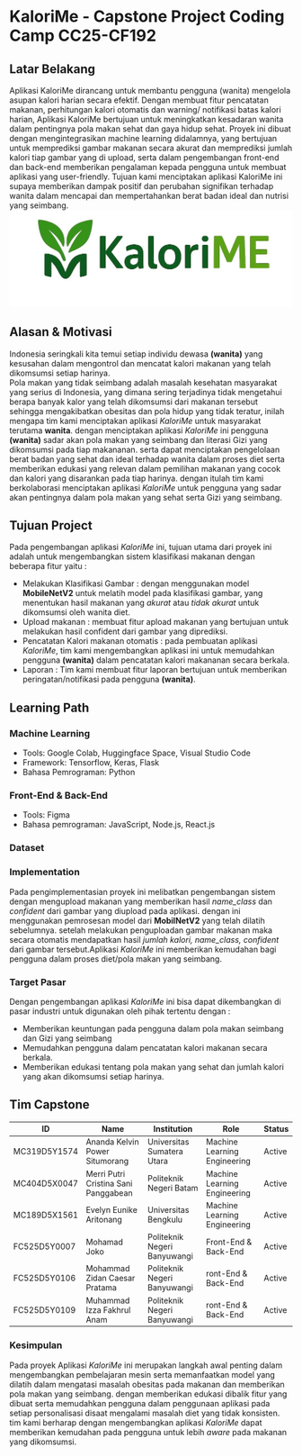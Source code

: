 # **KaloriMe - Capstone Project Coding Camp CC25-CF192**
## Latar Belakang 
Aplikasi KaloriMe dirancang untuk membantu pengguna (wanita) mengelola asupan kalori harian secara efektif. Dengan membuat fitur pencatatan makanan, perhitungan kalori otomatis dan warning/ notifikasi batas kalori harian, Aplikasi KaloriMe bertujuan untuk meningkatkan kesadaran wanita dalam pentingnya pola makan sehat dan gaya hidup sehat. Proyek ini dibuat dengan mengintegrasikan machine learning didalamnya, yang bertujuan untuk memprediksi gambar makanan secara akurat dan memprediksi jumlah kalori tiap gambar yang di upload, serta dalam pengembangan front-end dan back-end memberikan pengalaman kepada pengguna untuk membuat aplikasi yang user-friendly. Tujuan kami menciptakan aplikasi KaloriMe ini supaya memberikan dampak positif dan perubahan signifikan terhadap wanita dalam mencapai dan mempertahankan berat badan ideal dan nutrisi yang seimbang.<br>
![alt text](./logo/kalori.jpg)<br>  

## Alasan & Motivasi
Indonesia seringkali kita temui setiap individu dewasa **(wanita)** yang kesusahan dalam mengontrol dan mencatat kalori makanan yang telah dikomsumsi setiap harinya.<br>
Pola makan yang tidak seimbang adalah masalah kesehatan masyarakat yang serius di Indonesia, yang dimana sering terjadinya tidak mengetahui berapa banyak kalor yang telah dikomsumsi dari makanan tersebut sehingga mengakibatkan obesitas dan pola hidup yang tidak teratur, inilah mengapa tim kami menciptakan aplikasi *KaloriMe* untuk masyarakat terutama **wanita**. dengan menciptakan aplikasi *KaloriMe* ini pengguna **(wanita)** sadar akan pola makan yang seimbang dan literasi Gizi yang dikomsumsi pada tiap makananan. serta dapat menciptakan pengelolaan berat badan yang sehat dan ideal terhadap wanita dalam proses diet serta memberikan edukasi yang relevan dalam pemilihan makanan yang cocok dan kalori yang disarankan pada tiap harinya. dengan itulah tim kami berkolaborasi menciptakan aplikasi *KaloriMe* untuk pengguna yang sadar akan pentingnya dalam pola makan yang sehat serta Gizi yang seimbang.<br>

## Tujuan Project
Pada pengembangan aplikasi *KaloriMe* ini, tujuan utama dari proyek ini adalah untuk mengembangkan sistem klasifikasi makanan dengan beberapa fitur yaitu :
- Melakukan Klasifikasi Gambar : dengan menggunakan model **MobileNetV2** untuk melatih model pada klasifikasi gambar, yang menentukan hasil makanan yang *akurat* atau *tidak akurat* untuk dikomsumsi oleh wanita diet.
- Upload makanan : membuat fitur apload makanan yang bertujuan untuk melakukan hasil confident dari gambar yang diprediksi.
- Pencatatan Kalori makanan otomatis : pada pembuatan aplikasi *KaloriMe*, tim kami mengembangkan aplikasi ini untuk memudahkan pengguna **(wanita)** dalam pencatatan kalori makananan secara berkala.
- Laporan : Tim kami membuat fitur laporan bertujuan untuk memberikan peringatan/notifikasi pada pengguna **(wanita)**.


## Learning Path 
### Machine Learning
- Tools: Google Colab, Huggingface Space, Visual Studio Code
- Framework: Tensorflow, Keras, Flask
- Bahasa Pemrograman: Python 

### Front-End & Back-End
- Tools: Figma
- Bahasa pemrograman: JavaScript, Node.js, React.js

### Dataset

### Implementation 
Pada pengimplementasian proyek ini melibatkan pengembangan sistem dengan mengupload makanan yang memberikan hasil *name_class* dan *confident* dari gambar yang diupload pada aplikasi. dengan ini menggunakan pemrosesan model dari **MobilNetV2** yang telah dilatih sebelumnya. setelah melakukan penguploadan gambar makanan maka secara otomatis mendapatkan hasil *jumlah kalori, name_class, confident* dari gambar tersebut.Aplikasi *KaloriMe* ini memberikan kemudahan bagi pengguna dalam proses diet/pola makan yang seimbang.

### Target Pasar
Dengan pengembangan aplikasi *KaloriMe* ini bisa dapat dikembangkan di pasar industri untuk digunakan oleh pihak tertentu dengan :
- Memberikan keuntungan pada pengguna dalam pola makan seimbang dan Gizi yang seimbang
- Memudahkan pengguna dalam pencatatan kalori makanan secara berkala.
- Memberikan edukasi tentang pola makan yang sehat dan jumlah kalori yang akan dikomsumsi setiap harinya.<br>

## Tim Capstone

| ID          | Name                      | Institution                      | Role                           | Status |
|-------------|---------------------------|----------------------------------|--------------------------------|--------|
| MC319D5Y1574		| Ananda Kelvin Power Situmorang     | Universitas Sumatera Utara   | Machine Learning Engineering | Active |
| MC404D5X0047		| Merri Putri Cristina Sani Panggabean       | Politeknik Negeri Batam | Machine Learning Engineering     | Active |
| MC189D5X1561		| Evelyn Eunike Aritonang | Universitas Bengkulu | Machine Learning Engineering    | Active |
| FC525D5Y0007		| Mohamad Joko | Politeknik Negeri Banyuwangi            | Front-End & Back-End               | Active |
| FC525D5Y0106 | Mohammad Zidan Caesar Pratama          | Politeknik Negeri Banyuwangi      | ront-End & Back-End                | Active |
| FC525D5Y0109 | Muhammad Izza Fakhrul Anam      | Politeknik Negeri Banyuwangi    | ront-End & Back-End             | Active |


### Kesimpulan 
Pada proyek Aplikasi *KaloriMe* ini merupakan langkah awal penting dalam mengembangkan pembelajaran mesin serta memanfaatkan model yang dilatih dalam mengatasi masalah obesitas pada makanan dan memberikan pola makan yang seimbang. dengan memberikan edukasi dibalik fitur yang dibuat serta memudahkan pengguna dalam penggunaan aplikasi pada setiap personalisasi disaat mengalami masalah diet yang tidak konsisten. tim kami berharap dengan mengembangkan aplikasi *KaloriMe* dapat memberikan kemudahan pada pengguna untuk lebih *aware* pada makanan yang dikomsumsi.



